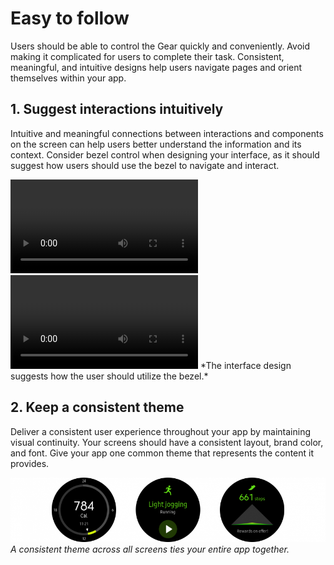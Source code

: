 # Easy to follow
Users should be able to control the Gear quickly and conveniently. Avoid making it complicated for users to complete their task. Consistent, meaningful, and intuitive designs help users navigate pages and orient themselves within your app.

## 1. Suggest interactions intuitively
Intuitive and meaningful connections between interactions and components on the screen can help users better understand the information and its context. Consider bezel control when designing your interface, as it should suggest how users should use the bezel to navigate and interact.

<video controls>
  <source src="media/1.2.1.directionconnection2_moreoption.mp4" type=video/mp4>
</video>

<video controls>
  <source src="media/1.2.1.directionconnection1_health.mp4" type=video/mp4>
</video>  
*The interface design suggests how the user should utilize the bezel.*

## 2. Keep a consistent theme
Deliver a consistent user experience throughout your app by maintaining visual continuity. Your screens should have a consistent layout, brand color, and font. Give your app one common theme that represents the content it provides.

![](media/design_principle_1.2.2-850x174.png)  
*A consistent theme across all screens ties your entire app together.*
